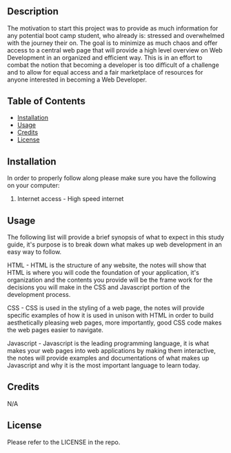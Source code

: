 # <Prework Study Guide>

## Description

The motivation to start this project was to provide as much information for any potential boot camp student, who already is: stressed and overwhelmed with the journey their on. The goal is to minimize as much chaos and offer access to a central web page that will provide a high level overview on Web Development in an organized and efficient way. This is in an effort to combat the notion that becoming a developer is too difficult of a challenge and to allow for equal access and a fair marketplace of resources for anyone interested in becoming a Web Developer.

## Table of Contents

- [Installation](#installation)
- [Usage](#usage)
- [Credits](#credits)
- [License](#license)

## Installation

In order to properly follow along please make sure you have the following on your computer:

1. Internet access - High speed internet

## Usage

The following list will provide a brief synopsis of what to expect in this study guide, it's purpose is to break down what makes up web development in an easy way to follow.

HTML - HTML is the structure of any website, the notes will show that HTML is where you will code the foundation of your application, it's organization and the contents you provide will be the frame work for the decisions you will make in the CSS and Javascript portion of the development process.

CSS - CSS is used in the styling of a web page, the notes will provide specific examples of how it is used in unison with HTML in order to build aesthetically pleasing web pages, more importantly, good CSS code makes the web pages easier to navigate.

Javascript - Javascript is the leading programming language, it is what makes your web pages into web applications by making them interactive, the notes will provide examples and documentations of what makes up Javascript and why it is the most important language to learn today.

## Credits

N/A

## License

Please refer to the LICENSE in the repo.
